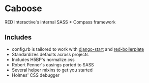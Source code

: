 Caboose
=========

RED Interactive's internal SASS + Compass framework

## Includes

* config.rb is tailored to work with [django-start](http://github.com/ff0000/django-start) and [red-boilerplate](http://github.com/ff0000/red-boilerplate)
* Standardizes defaults across projects
* Includes H5BP's normalize.css
* Robert Penner's easings ported to SASS
* Several helper mixins to get you started
* Holmes' CSS debugger